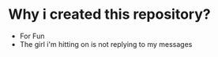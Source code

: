# Why i created this repository?
- For Fun
- The girl i'm hitting on is not replying to my messages   
